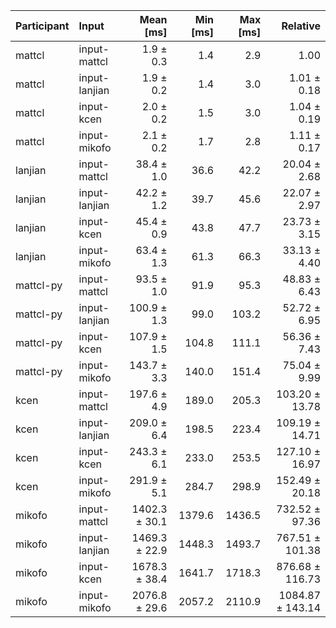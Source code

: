 | Participant | Input | Mean [ms] | Min [ms] | Max [ms] | Relative |
|:---|:---|---:|---:|---:|---:|
| mattcl | input-mattcl | 1.9 ± 0.3 | 1.4 | 2.9 | 1.00 |
| mattcl | input-lanjian | 1.9 ± 0.2 | 1.4 | 3.0 | 1.01 ± 0.18 |
| mattcl | input-kcen | 2.0 ± 0.2 | 1.5 | 3.0 | 1.04 ± 0.19 |
| mattcl | input-mikofo | 2.1 ± 0.2 | 1.7 | 2.8 | 1.11 ± 0.17 |
| lanjian | input-mattcl | 38.4 ± 1.0 | 36.6 | 42.2 | 20.04 ± 2.68 |
| lanjian | input-lanjian | 42.2 ± 1.2 | 39.7 | 45.6 | 22.07 ± 2.97 |
| lanjian | input-kcen | 45.4 ± 0.9 | 43.8 | 47.7 | 23.73 ± 3.15 |
| lanjian | input-mikofo | 63.4 ± 1.3 | 61.3 | 66.3 | 33.13 ± 4.40 |
| mattcl-py | input-mattcl | 93.5 ± 1.0 | 91.9 | 95.3 | 48.83 ± 6.43 |
| mattcl-py | input-lanjian | 100.9 ± 1.3 | 99.0 | 103.2 | 52.72 ± 6.95 |
| mattcl-py | input-kcen | 107.9 ± 1.5 | 104.8 | 111.1 | 56.36 ± 7.43 |
| mattcl-py | input-mikofo | 143.7 ± 3.3 | 140.0 | 151.4 | 75.04 ± 9.99 |
| kcen | input-mattcl | 197.6 ± 4.9 | 189.0 | 205.3 | 103.20 ± 13.78 |
| kcen | input-lanjian | 209.0 ± 6.4 | 198.5 | 223.4 | 109.19 ± 14.71 |
| kcen | input-kcen | 243.3 ± 6.1 | 233.0 | 253.5 | 127.10 ± 16.97 |
| kcen | input-mikofo | 291.9 ± 5.1 | 284.7 | 298.9 | 152.49 ± 20.18 |
| mikofo | input-mattcl | 1402.3 ± 30.1 | 1379.6 | 1436.5 | 732.52 ± 97.36 |
| mikofo | input-lanjian | 1469.3 ± 22.9 | 1448.3 | 1493.7 | 767.51 ± 101.38 |
| mikofo | input-kcen | 1678.3 ± 38.4 | 1641.7 | 1718.3 | 876.68 ± 116.73 |
| mikofo | input-mikofo | 2076.8 ± 29.6 | 2057.2 | 2110.9 | 1084.87 ± 143.14 |
